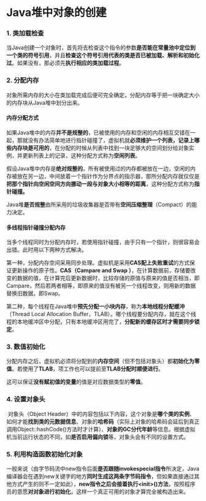 # Java堆中对象的创建



### 1. 类加载检查

​		当Java创建一个对象时，首先将去检查这个指令的参数**是否能在常量池中定位到一个类的符号引用**，并且**检查这个符号引用代表的类是否已被加载、解析和初始化过**。如果没有，那必须先**执行相应的类加载过程**。



### 2. 分配内存

​		对象所需内存的大小在类加载完成后便可完全确定，分配内存等于把一块确定大小的内存块从Java堆中划分出来。

#### 		内存分配方式

​		如果Java堆中的内存**并不是规整的**，已被使用的内存和空闲的内存相互交错在一起，那就没有办法简单地进行指针碰撞了，虚拟机就**必须维护一个列表，记录上哪些内存块是可用的**，在分配的时候从列表中找到一块足够大的空间划分给对象实例，并更新列表上的记录，这种分配方式称为**空闲列表**。

​		假设Java堆中内存是**绝对规整的**，所有被使用过的内存都被放在一边，空闲的内存被放在另一边，中间放着一个指针作为分界点的指示器，那所分配内存就仅仅是**把那个指针向空闲空间方向挪动一段与对象大小相等的距离**，这种分配方式称为**指针碰撞。**

​		Java堆**是否规整**由所采用的垃圾收集器是否带有**空间压缩整理**（Compact）的能力决定。

#### 		多线程指针碰撞分配内存

​		当多个线程同时为分配内存时，若使用指针碰撞，由于只有一个指针，则很容易会出错。此时用以下两种方式解决。

​		第一种，分配内存空间采用同步处理。虚拟机是采用**CAS配上失败重试**的方式保证更新操作的原子性。**CAS（Campare and Swap ）**，在计算数据前，存储要改变的数据的值，在计算完后更新数据时，比较存储的原值与原来的值是否相当，即Campare，然后若两者相等，即原来的值没有被另一个线程改变，则用新的数据替换旧数据，即Swap。

​		第二种，每个线程在Java堆中**预先分配一小块内存**，称为**本地线程分配缓冲**（Thread Local Allocation Buffer，TLAB）。哪个线程要分配内存，就在这个线程的本地缓冲区中分配，只有本地缓冲区用完了，**分配新的缓存区时才需要同步锁定**。



### 3. 数值初始化

​		分配内存之后，虚拟机必须将分配到的**内存空间**（但不包括对象头）都**初始化为零值**。若使用了**TLAB**，项工作也可以提前至**TLAB分配时顺便进行**。

​		这可以保证**没有赋初值的变量**的值是对应数据类型的**零值**。



### 4. 设置对象头

​		对象头（Object Header）中的内容包括以下内容，这个对象是**哪个类的实例**、如何才能**找到类的元数据信息**、对象的**哈希码**（实际上对象的哈希码会延后到真正调用Object::hashCode()方法时才计算）、**对象的GC分代年龄**等信息。根据虚拟机当前运行状态的不同，如**是否启用偏向锁**等，对象头会有不同的设置方式。



### 5. 利用构造函数初始化对象

​		一般来说（由字节码流中new指令后面**是否跟随invokespecial指令**所决定，Java编译器会在遇到new关键字的地方**同时生成这两条字节码指令**，但如果直接通过其他方式产生的则不一定如此），**new指令之后会接着执行\<init>()方法**，按照程序员的意愿**对对象进行初始化**，这样一个真正可用的对象才算完全被构造出来。









